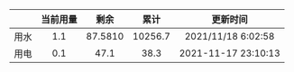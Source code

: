 ||当前用量|剩余|累计|更新时间|
|:-:|:-:|:-:|:-:|:-:|
|  用水  |1.1|87.5810|10256.7|2021/11/18 6:02:58|
|  用电  |0.1|47.1|38.3|2021-11-17 23:10:13|
